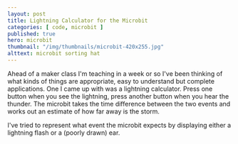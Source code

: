 ```yaml
---
layout: post
title: Lightning Calculator for the Microbit
categories: [ code, microbit ]
published: true
hero: microbit
thumbnail: "/img/thumbnails/microbit-420x255.jpg"
alttext: microbit sorting hat
---
```


Ahead of a maker class I'm teaching in a week or so I've been thinking of what kinds of things are appropriate, easy to understand but complete applications. One I came up with was a lightning calculator. Press one button when you see the lightning, press another button when you hear the thunder. The microbit takes the time difference between the two events and works out an estimate of how far away is the storm.

<script src="https://gist.github.com/deejaygraham/f99e14aa7b36e1f4daa4975fef1f8501.js"></script>

I've tried to represent what event the microbit expects by displaying either a lightning flash or a (poorly drawn) ear.
